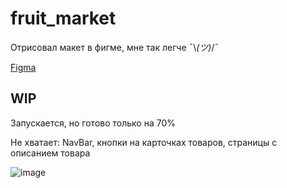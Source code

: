 # fruit_market
Отрисовал макет в фигме, мне так легче  ¯\\_(ツ)_/¯

[Figma](https://www.figma.com/file/rZ8T260wdZZNUxPxtcivmm/FlutterProject?type=design&node-id=0%3A1&mode=design&t=yToyGTzuYqEwKjDM-1)
## WIP
Запускается, но готово только на 70%

Не хватает: NavBar, кнопки на карточках товаров, страницы с описанием товара

![image](https://github.com/tech-zanuda/fruit_market/assets/145598465/bf8d8e3a-c1d3-477e-8a30-a52620b29653)

